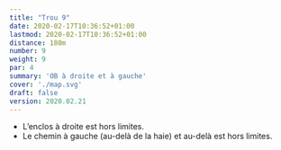 ```yaml
---
title: "Trou 9"
date: 2020-02-17T10:36:52+01:00
lastmod: 2020-02-17T10:36:52+01:00
distance: 180m
number: 9
weight: 9
par: 4
summary: 'OB à droite et à gauche'
cover: './map.svg'
draft: false
version: 2020.02.21
---
```


- L’enclos à droite est hors limites.
- Le chemin à gauche (au-delà de la haie) et au-delà est hors limites.
